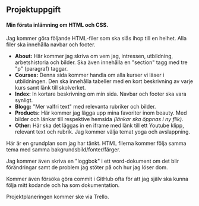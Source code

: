 ## Projektuppgift

#### Min första inlämning om HTML och CSS.

Jag kommer göra följande HTML-filer som ska slås ihop till en helhet. Alla filer ska innehålla navbar och footer.
* **About:** Här kommer jag skriva om vem jag, intressen, utbildning, arbetshistoria och bilder. Ska även innehålla en "section" tagg med tre "p" (paragraf) taggar.
* **Courses:** Denna sida kommer handla om alla kurser vi läser i utbildningen. Den ska innehålla tabeller med en kort beskrivning av varje kurs samt länk till skolverket.
* **Index:** In kortare beskrivning om min sida. Navbar och footer ska vara synligt.
* **Blogg:** "Mer valfri text" med relevanta rubriker och bilder. 
* **Products:** Här kommer jag lägga upp mina favoriter inom beauty. Med bilder och länkar till respektive hemsida *(länkar ska öppnas i ny flik)*.
* **Other:** Här ska det läggas in en iframe med länk till ett Youtube klipp, relevant text och rubrik. Jag kommer välja temat yoga och avslappning.


Här är en grundplan som jag har tänkt. HTML filerna kommer följa samma tema med samma bakgrundsbild/fonter/färger.

Jag kommer även skriva en "loggbok" i ett word-dokument om det blir förändringar samt de problem jag stöter på och hur jag löser dom.

Kommer även försöka göra commit i GitHub ofta för att jag själv ska kunna följa mitt kodande och ha som dokumentation.

Projektplaneringen kommer ske via Trello.